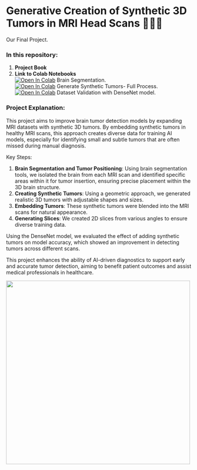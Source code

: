 # Generative Creation of Synthetic 3D Tumors in MRI Head Scans 🧠🧬✨
Our Final Project.<br />

### In this repository:
1. **Project Book**
2. **Link to Colab Notebooks**<br />
   [![Open In Colab](https://colab.research.google.com/assets/colab-badge.svg)](https://colab.research.google.com/github/MoriahDavid/Synthetic-3D-Tumors/blob/main/BrainSegmentation.ipynb) Brain Segmentation.<br />
   [![Open In Colab](https://colab.research.google.com/assets/colab-badge.svg)](https://colab.research.google.com/github/MoriahDavid/Synthetic-3D-Tumors/blob/main/Synthetic3DTumors.ipynb) Generate Synthetic Tumors- Full Process.<br />
   [![Open In Colab](https://colab.research.google.com/assets/colab-badge.svg)](https://colab.research.google.com/github/MoriahDavid/Synthetic-3D-Tumors/blob/main/BrainTumorDetection.ipynb) Dataset Validation with DenseNet model.<br />


### Project Explanation:

This project aims to improve brain tumor detection models by expanding MRI datasets with synthetic 3D tumors. By embedding synthetic tumors in healthy MRI scans, this approach creates diverse data for training AI models, especially for identifying small and subtle tumors that are often missed during manual diagnosis.

Key Steps:
1. **Brain Segmentation and Tumor Positioning**: Using brain segmentation tools, we isolated the brain from each MRI scan and identified specific areas within it for tumor insertion, ensuring precise placement within the 3D brain structure.
2. **Creating Synthetic Tumors**: Using a geometric approach, we generated realistic 3D tumors with adjustable shapes and sizes.
3. **Embedding Tumors**: These synthetic tumors were blended into the MRI scans for natural appearance.
4. **Generating Slices**: We created 2D slices from various angles to ensure diverse training data.

Using the DenseNet model, we evaluated the effect of adding synthetic tumors on model accuracy, which showed an improvement in detecting tumors across different scans.

This project enhances the ability of AI-driven diagnostics to support early and accurate tumor detection, aiming to benefit patient outcomes and assist medical professionals in healthcare. 


<img src="https://github.com/user-attachments/assets/a975812d-6612-4837-80b8-ced72329551f" width="500">

